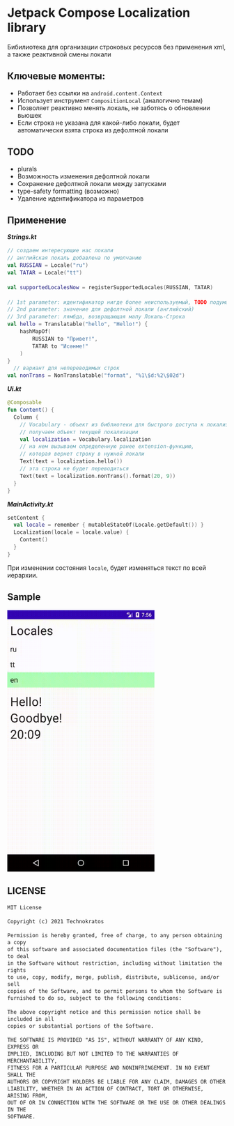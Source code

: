 # Jetpack Compose Localization library  
  
Бибилиотека для организации строковых ресурсов без применения xml, а также реактивной смены локали  

Ключевые моменты:
-
- Работает без ссылки на `android.content.Context`
- Использует инструмент `CompositionLocal` (аналогично темам)
- Позволяет реактивно менять локаль, не заботясь о обновлении вьюшек
- Если строка не указана для какой-либо локали, будет автоматически взята строка из дефолтной локали

TODO
-
- plurals
- Возможность изменения дефолтной локали
- Сохранение дефолтной локали между запусками
- type-safety formatting (возможно)
- Удаление идентификатора из параметров


Применение
-
**_Strings.kt_**
```kotlin
// создаем интересующие нас локали 
// английская локаль добавлена по умолчанию
val RUSSIAN = Locale("ru")  
val TATAR = Locale("tt")  
  
val supportedLocalesNow = registerSupportedLocales(RUSSIAN, TATAR)  
  
// 1st parameter: идентификатор нигде более неиспользуемый, TODO подумать как убрать
// 2nd parameter: значение для дефолтной локали (английский)
// 3rd parameter: лямбда, возвращающая мапу Локаль-Строка
val hello = Translatable("hello", "Hello!") {
    hashMapOf(
        RUSSIAN to "Привет!",
        TATAR to "Исәнме!"
    )
}
  // вариант для непереводимых строк
val nonTrans = NonTranslatable("format", "%1\$d:%2\$02d")
```

**_Ui.kt_**
```kotlin
@Composable
fun Content() {
  Column {
    // Vocabulary - объект из библиотеки для быстрого доступа к локализации
    // получаем объект текущей локализации
    val localization = Vocabulary.localization  
    // на нем вызываем определенную ранее extension-функцию, 
    // которая вернет строку в нужной локали
    Text(text = localization.hello())
    // эта строка не будет переводиться
    Text(text = localization.nonTrans().format(20, 9))
  }
}
```

**_MainActivity.kt_**
```kotlin
setContent {
  val locale = remember { mutableStateOf(Locale.getDefault()) }  
  Localization(locale = locale.value) {
    Content()
  }
}
```
При изменении состояния `locale`, будет изменяться текст по всей иерархии.

Sample
-
<img height="600px" src="media/localization.gif"/>

LICENSE
-
```
MIT License

Copyright (c) 2021 Technokratos

Permission is hereby granted, free of charge, to any person obtaining a copy
of this software and associated documentation files (the "Software"), to deal
in the Software without restriction, including without limitation the rights
to use, copy, modify, merge, publish, distribute, sublicense, and/or sell
copies of the Software, and to permit persons to whom the Software is
furnished to do so, subject to the following conditions:

The above copyright notice and this permission notice shall be included in all
copies or substantial portions of the Software.

THE SOFTWARE IS PROVIDED "AS IS", WITHOUT WARRANTY OF ANY KIND, EXPRESS OR
IMPLIED, INCLUDING BUT NOT LIMITED TO THE WARRANTIES OF MERCHANTABILITY,
FITNESS FOR A PARTICULAR PURPOSE AND NONINFRINGEMENT. IN NO EVENT SHALL THE
AUTHORS OR COPYRIGHT HOLDERS BE LIABLE FOR ANY CLAIM, DAMAGES OR OTHER
LIABILITY, WHETHER IN AN ACTION OF CONTRACT, TORT OR OTHERWISE, ARISING FROM,
OUT OF OR IN CONNECTION WITH THE SOFTWARE OR THE USE OR OTHER DEALINGS IN THE
SOFTWARE.
```